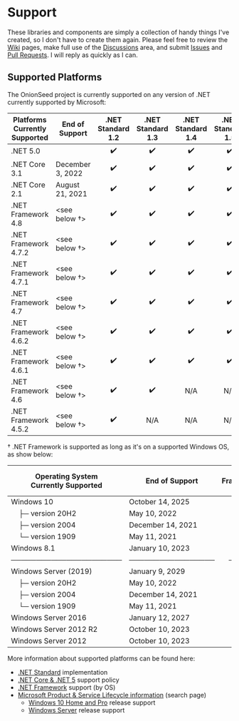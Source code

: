 # Support

These libraries and components are simply a collection of handy things I've created, so I don't have to create them again. Please feel free to review the [Wiki](https://github.com/TaffarelJr/onion-seed/wiki) pages, make full use of the [Discussions](https://github.com/TaffarelJr/onion-seed/discussions) area, and submit [Issues](https://github.com/TaffarelJr/onion-seed/issues) and [Pull Requests](https://github.com/TaffarelJr/onion-seed/pulls). I will reply as quickly as I can.

## Supported Platforms

The OnionSeed project is currently supported on any version of .NET currently supported by Microsoft:

| Platforms</br>Currently Supported | End of Support   | .NET Standard</br>1.2 | .NET Standard</br>1.3 | .NET Standard</br>1.4 | .NET Standard</br>1.5 | .NET Standard</br>1.6 | .NET Standard</br>2.0 | .NET Standard</br>2.1 |
| --------------------------------- | ---------------- | :-------------------: | :-------------------: | :-------------------: | :-------------------: | :-------------------: | :-------------------: | :-------------------: |
| .NET 5.0                          |                  |          ✔️           |          ✔️           |          ✔️           |          ✔️           |          ✔️           |          ✔️           |          ✔️           |
| .NET Core 3.1                     | December 3, 2022 |          ✔️           |          ✔️           |          ✔️           |          ✔️           |          ✔️           |          ✔️           |          ✔️           |
| .NET Core 2.1                     | August 21, 2021  |          ✔️           |          ✔️           |          ✔️           |          ✔️           |          ✔️           |          ✔️           |          ✔️           |
| .NET Framework 4.8                | \<see below †\>  |          ✔️           |          ✔️           |          ✔️           |          ✔️           |          ✔️           |          ✔️           |          N/A          |
| .NET Framework 4.7.2              | \<see below †\>  |          ✔️           |          ✔️           |          ✔️           |          ✔️           |          ✔️           |          ✔️           |          N/A          |
| .NET Framework 4.7.1              | \<see below †\>  |          ✔️           |          ✔️           |          ✔️           |          ✔️           |          ✔️           |          ✔️           |          N/A          |
| .NET Framework 4.7                | \<see below †\>  |          ✔️           |          ✔️           |          ✔️           |          ✔️           |          ✔️           |          ✔️           |          N/A          |
| .NET Framework 4.6.2              | \<see below †\>  |          ✔️           |          ✔️           |          ✔️           |          ✔️           |          ✔️           |          ✔️           |          N/A          |
| .NET Framework 4.6.1              | \<see below †\>  |          ✔️           |          ✔️           |          ✔️           |          ✔️           |          ✔️           |          ✔️           |          N/A          |
| .NET Framework 4.6                | \<see below †\>  |          ✔️           |          ✔️           |          N/A          |          N/A          |          N/A          |          N/A          |          N/A          |
| .NET Framework 4.5.2              | \<see below †\>  |          ✔️           |          N/A          |          N/A          |          N/A          |          N/A          |          N/A          |          N/A          |

† .NET Framework is supported as long as it's on a supported Windows OS, as show below:

| Operating System</br>Currently Supported | End of Support    | .NET Framework</br>4.5.2 | .NET Framework</br>4.6 | .NET Framework</br>4.6.1 | .NET Framework</br>4.6.2 | .NET Framework</br>4.7 | .NET Framework</br>4.7.1 | .NET Framework</br>4.7.2 | .NET Framework</br>4.8 |
| ---------------------------------------- | ----------------- | :----------------------: | :--------------------: | :----------------------: | :----------------------: | :--------------------: | :----------------------: | :----------------------: | :--------------------: |
| Windows 10                               | October 14, 2025  |                          |                        |                          |                          |                        |                          |            ✔             |           ✔            |
| &nbsp;&nbsp;&nbsp;&nbsp;├─ version 20H2  | May 10, 2022      |                          |                        |                          |                          |                        |                          |            ✔             |           ✔            |
| &nbsp;&nbsp;&nbsp;&nbsp;├─ version 2004  | December 14, 2021 |                          |                        |                          |                          |                        |                          |            ✔             |           ✔            |
| &nbsp;&nbsp;&nbsp;&nbsp;└─ version 1909  | May 11, 2021      |                          |                        |                          |                          |                        |                          |            ✔             |           ✔            |
| Windows 8.1                              | January 10, 2023  |            ✔             |           ✔            |            ✔             |            ✔             |           ✔            |            ✔             |            ✔             |           ✔            |
| ──────────────────────                   | ───────────────── |          ─────           |          ───           |          ─────           |          ─────           |          ───           |          ─────           |          ─────           |          ───           |
| Windows Server (2019)                    | January 9, 2029   |                          |                        |                          |                          |                        |                          |            ✔             |           ✔            |
| &nbsp;&nbsp;&nbsp;&nbsp;├─ version 20H2  | May 10, 2022      |                          |                        |                          |                          |                        |                          |            ✔             |           ✔            |
| &nbsp;&nbsp;&nbsp;&nbsp;├─ version 2004  | December 14, 2021 |                          |                        |                          |                          |                        |                          |            ✔             |           ✔            |
| &nbsp;&nbsp;&nbsp;&nbsp;└─ version 1909  | May 11, 2021      |                          |                        |                          |                          |                        |                          |            ✔             |           ✔            |
| Windows Server 2016                      | January 12, 2027  |                          |                        |                          |            ✔             |           ✔            |            ✔             |            ✔             |           ✔            |
| Windows Server 2012 R2                   | October 10, 2023  |            ✔             |           ✔            |            ✔             |            ✔             |           ✔            |            ✔             |            ✔             |           ✔            |
| Windows Server 2012                      | October 10, 2023  |            ✔             |           ✔            |            ✔             |            ✔             |           ✔            |            ✔             |            ✔             |           ✔            |

More information about supported platforms can be found here:

- [.NET Standard](https://docs.microsoft.com/en-us/dotnet/standard/net-standard) implementation
- [.NET Core & .NET 5](https://dotnet.microsoft.com/platform/support/policy/dotnet-core) support policy
- [.NET Framework](https://docs.microsoft.com/en-us/dotnet/framework/get-started/system-requirements) support (by OS)
- [Microsoft Product & Service Lifecycle information](https://docs.microsoft.com/en-us/lifecycle/products/) (search page)
  - [Windows 10 Home and Pro](https://docs.microsoft.com/en-us/lifecycle/products/windows-10-home-and-pro) release support
  - [Windows Server](https://docs.microsoft.com/en-us/lifecycle/products/windows-server) release support
